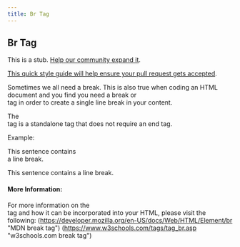 ```yaml
---
title: Br Tag
---
```

## Br Tag

This is a stub. <a href='https://github.com/freecodecamp/guides/tree/master/src/pages/html/elements/br-tag/index.md' target='_blank' rel='nofollow'>Help our community expand it</a>.

<a href='https://github.com/freecodecamp/guides/blob/master/README.md' target='_blank' rel='nofollow'>This quick style guide will help ensure your pull request gets accepted</a>.

Sometimes we all need a break. This is also true when coding an HTML document and you find you need a break or <br> tag in order to create a single line break in your content. 

The <br> tag is a standalone tag that does not require an end tag. 

Example:
  <p>This sentence contains<br>a line break.</p>
<!-- when the page renders in the browser the text will then look like this -->

This sentence contains
a line break.

#### More Information:
For more information on the <br> tag and how it can be incorporated into your HTML, please visit the following:
(https://developer.mozilla.org/en-US/docs/Web/HTML/Element/br "MDN break tag")
(https://www.w3schools.com/tags/tag_br.asp "w3schools.com break tag")

